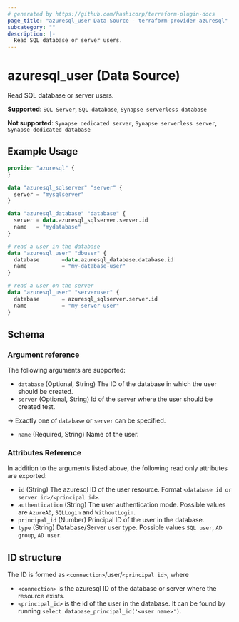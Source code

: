 ```yaml
---
# generated by https://github.com/hashicorp/terraform-plugin-docs
page_title: "azuresql_user Data Source - terraform-provider-azuresql"
subcategory: ""
description: |-
  Read SQL database or server users.
---
```


# azuresql_user (Data Source)

Read SQL database or server users. 

**Supported**: `SQL Server`, `SQL database`, `Synapse serverless database` 

**Not supported**: `Synapse dedicated server`, `Synapse serverless server`, `Synapse dedicated database`

## Example Usage

```terraform
provider "azuresql" {
}

data "azuresql_sqlserver" "server" {
  server = "mysqlserver"
}

data "azuresql_database" "database" {
  server = data.azuresql_sqlserver.server.id
  name   = "mydatabase"
}

# read a user in the database
data "azuresql_user" "dbuser" {
  database       =data.azuresql_database.database.id
  name           = "my-database-user"
}

# read a user on the server
data "azuresql_user" "serveruser" {
  database       = azuresql_sqlserver.server.id
  name           = "my-server-user"
}

```

<!-- schema generated by tfplugindocs -->
## Schema

### Argument reference
The following arguments are supported:

- `database` (Optional, String) The ID of the database in which the user should be created. 
- `server` (Optional, String) Id of the server where the user should be created test.

-> Exactly one of `database` or `server` can be specified.

- `name` (Required, String) Name of the user.

### Attributes Reference
In addition to the arguments listed above, the following read only attributes are exported:

- `id` (String) The azuresql ID of the user resource. Format `<database id or server id>/<principal id>`.
- `authentication` (String) The user authentication mode. Possible values are `AzureAD`, `SQLLogin` and `WithoutLogin`.
- `principal_id` (Number) Principal ID of the user in the database.
- `type` (String) Database/Server user type. Possible values `SQL user`, `AD group`, `AD user`. 

## ID structure

The ID is formed as `<connection>`/user/`<principal id>`, where
* `<connection>` is the azuresql ID of the database or server where the resource exists.
* `<principal_id>` is the id of the user in the database. It can be found by running `select database_principal_id('<user name>')`.
